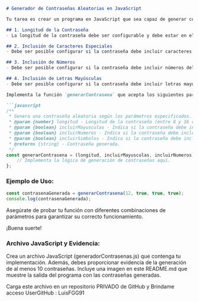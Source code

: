 ```markdown
# Generador de Contraseñas Aleatorias en JavaScript

Tu tarea es crear un programa en JavaScript que sea capaz de generar contraseñas de forma aleatoria, permitiendo configurar diferentes parámetros. La función debe cumplir con los siguientes requisitos:

## 1. Longitud de la Contraseña
- La longitud de la contraseña debe ser configurable y debe estar en el rango de 8 a 16 caracteres.

## 2. Inclusión de Caracteres Especiales
- Debe ser posible configurar si la contraseña debe incluir caracteres especiales, como: `! @ # $ % ^ & * ( ) _ - + = < > ?`

## 3. Inclusión de Números
- Debe ser posible configurar si la contraseña debe incluir números del 0 al 9.

## 4. Inclusión de Letras Mayúsculas
- Debe ser posible configurar si la contraseña debe incluir letras mayúsculas del alfabeto.

Implementa la función `generarContrasena` que acepta los siguientes parámetros:

```javascript
/**
 * Genera una contraseña aleatoria según los parámetros especificados.
 * @param {number} longitud - Longitud de la contraseña (entre 8 y 16 caracteres).
 * @param {boolean} incluirMayusculas - Indica si la contraseña debe incluir letras mayúsculas.
 * @param {boolean} incluirNumeros - Indica si la contraseña debe incluir números.
 * @param {boolean} incluirSimbolos - Indica si la contraseña debe incluir caracteres especiales.
 * @returns {string} - Contraseña generada.
 */
const generarContrasena = (longitud, incluirMayusculas, incluirNumeros, incluirSimbolos) => {
    // Implementa la lógica de generación de contraseñas aquí.
};
```

### Ejemplo de Uso:

```javascript
const contrasenaGenerada = generarContrasena(12, true, true, true);
console.log(contrasenaGenerada);
```

Asegúrate de probar tu función con diferentes combinaciones de parámetros para garantizar su correcto funcionamiento.

¡Buena suerte!

### Archivo JavaScript y Evidencia:

Crea un archivo JavaScript (generadorContrasenas.js) que contenga tu implementación. Además, debes proporcionar evidencia de la generación de al menos 10 contraseñas. Incluye una imagen en este README.md que muestre la salida del programa con las contraseñas generadas.

Carga este archivo en un repositorio PRIVADO de GitHub y Brindame acceso UserGitHub : LuisFGG91 